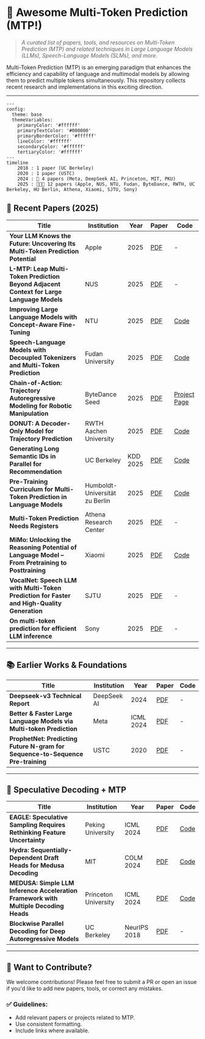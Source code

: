 
# 🌟 Awesome Multi-Token Prediction (MTP!)

> *A curated list of papers, tools, and resources on Multi-Token Prediction (MTP) and related techniques in Large Language Models (LLMs), Speech-Language Models (SLMs), and more.*

Multi-Token Prediction (MTP) is an emerging paradigm that enhances the efficiency and capability of language and multimodal models by allowing them to predict multiple tokens simultaneously. This repository collects recent research and implementations in this exciting direction.

---

```mermaid
---
config:
  theme: base
  themeVariables:
    primaryColor: '#ffffff'
    primaryTextColor: '#000000'
    primaryBorderColor: '#ffffff'
    lineColor: '#ffffff'
    secondaryColor: '#ffffff'
    tertiaryColor: '#ffffff'
---
timeline
    2018 : 1 paper (UC Berkeley)
    2020 : 1 paper (USTC)
    2024 : 🌟 4 papers (Meta, DeepSeek AI, Princeton, MIT, PKU)
    2025 : 🌟🌟🌟 12 papers (Apple, NUS, NTU, Fudan, ByteDance, RWTH, UC Berkeley, HU Berlin, Athena, Xiaomi, SJTU, Sony)

```

## 🔬 Recent Papers (2025)

| Title | Institution | Year | Paper | Code |
|------|-------------|------|-------|------|
| **Your LLM Knows the Future: Uncovering Its Multi-Token Prediction Potential** | Apple | 2025 | [PDF](https://arxiv.org/pdf/2507.11851v1) | - |
| **L-MTP: Leap Multi-Token Prediction Beyond Adjacent Context for Large Language Models** | NUS | 2025 | [PDF](https://arxiv.org/pdf/2505.17505) | - |
| **Improving Large Language Models with Concept-Aware Fine-Tuning** | NTU | 2025 | [PDF](https://arxiv.org/pdf/2506.07833) | [Code](https://github.com/michaelchen-lab/caft-llm) |
| **Speech-Language Models with Decoupled Tokenizers and Multi-Token Prediction** | Fudan University | 2025 | [PDF](https://arxiv.org/pdf/2506.12537) | [Code](https://github.com/cnxupupup/SLM-Decoupled-MTP) |
| **Chain-of-Action: Trajectory Autoregressive Modeling for Robotic Manipulation** | ByteDance Seed | 2025 | [PDF](https://arxiv.org/pdf/2506.09990) | [Project Page](https://chain-of-action.github.io/) |
| **DONUT: A Decoder-Only Model for Trajectory Prediction** | RWTH Aachen University | 2025 | [PDF](https://arxiv.org/pdf/2506.06854) | [Code](https://vision.rwth-aachen.de/DONUT) |
| **Generating Long Semantic IDs in Parallel for Recommendation** | UC Berkeley | KDD 2025 | [PDF](https://arxiv.org/pdf/2506.05781) | [Code](https://github.com/facebookresearch/RPG_KDD2025) |
| **Pre-Training Curriculum for Multi-Token Prediction in Language Models** | Humboldt-Universität zu Berlin | 2025 | [PDF](https://arxiv.org/pdf/2505.22757) | [Code](https://github.com/aynetdia/mtp_curriculum) |
| **Multi-Token Prediction Needs Registers** | Athena Research Center | 2025 | [PDF](https://arxiv.org/pdf/2505.10518) | - |
| **MiMo: Unlocking the Reasoning Potential of Language Model – From Pretraining to Posttraining** | Xiaomi | 2025 | [PDF](https://arxiv.org/pdf/2505.07608) | [Code](https://github.com/xiaomimimo/MiMo) |
| **VocalNet: Speech LLM with Multi-Token Prediction for Faster and High-Quality Generation** | SJTU | 2025 | [PDF](https://arxiv.org/pdf/2504.04060) | - |
| **On multi-token prediction for efficient LLM inference** | Sony | 2025 | [PDF](https://arxiv.org/pdf/2502.09419) | - |

---

## 📚 Earlier Works & Foundations

| Title | Institution | Year | Paper | Code |
|------|-------------|------|-------|------|
| **Deepseek-v3 Technical Report** | DeepSeek AI | 2024 | [PDF](https://arxiv.org/pdf/2412.19437) | - |
| **Better & Faster Large Language Models via Multi-token Prediction** | Meta | ICML 2024 | [PDF](https://arxiv.org/pdf/2404.19737) | - |
| **ProphetNet: Predicting Future N-gram for Sequence-to-Sequence Pre-training** | USTC | 2020 | [PDF](https://arxiv.org/pdf/2001.04063) | - |

---

## 🧠 Speculative Decoding + MTP

| Title | Institution | Year | Paper | Code |
|------|-------------|------|-------|------|
| **EAGLE: Speculative Sampling Requires Rethinking Feature Uncertainty** | Peking University | ICML 2024 | [PDF](https://arxiv.org/pdf/2401.15077) | [Code](https://github.com/SafeAILab/EAGLE?tab=readme-ov-file) |
| **Hydra: Sequentially-Dependent Draft Heads for Medusa Decoding** | MIT | COLM 2024 | [PDF](https://arxiv.org/pdf/2402.05109) | [Code](https://github.com/zankner/Hydra) |
| **MEDUSA: Simple LLM Inference Acceleration Framework with Multiple Decoding Heads** | Princeton University | ICML 2024 | [PDF](https://arxiv.org/pdf/2401.10774) | [Code](https://github.com/FasterDecoding/Medusa) |
| **Blockwise Parallel Decoding for Deep Autoregressive Models** | UC Berkeley | NeurIPS 2018 | [PDF](https://proceedings.neurips.cc/paper/2018/file/c4127b9194fe8562c64dc0f5bf2c93bc-Paper.pdf) | - |

---

## 🧩 Want to Contribute?

We welcome contributions! Please feel free to submit a PR or open an issue if you'd like to add new papers, tools, or correct any mistakes.

### ✅ Guidelines:
- Add relevant papers or projects related to MTP.
- Use consistent formatting.
- Include links where available.
